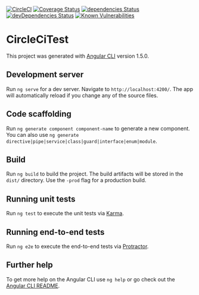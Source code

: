 [![CircleCI](https://circleci.com/gh/xeontem/circle-ci-test/tree/master.svg?style=svg)](https://circleci.com/gh/xeontem/circle-ci-test/tree/master) [![Coverage Status](https://coveralls.io/repos/github/xeontem/circle-ci-test/badge.svg?branch=feature%2Flint-fix)](https://coveralls.io/github/xeontem/circle-ci-test?branch=feature%2Flint-fix) [![dependencies Status](https://david-dm.org/xeontem/circle-ci-test/status.svg)](https://david-dm.org/xeontem/circle-ci-test) [![devDependencies Status](https://david-dm.org/xeontem/circle-ci-test/dev-status.svg)](https://david-dm.org/xeontem/circle-ci-test?type=dev) [![Known Vulnerabilities](https://snyk.io/test/github/xeontem/circle-ci-test/badge.svg)](https://snyk.io/test/github/xeontem/circle-ci-test)
# CircleCiTest

This project was generated with [Angular CLI](https://github.com/angular/angular-cli) version 1.5.0.

## Development server

Run `ng serve` for a dev server. Navigate to `http://localhost:4200/`. The app will automatically reload if you change any of the source files.

## Code scaffolding

Run `ng generate component component-name` to generate a new component. You can also use `ng generate directive|pipe|service|class|guard|interface|enum|module`.

## Build

Run `ng build` to build the project. The build artifacts will be stored in the `dist/` directory. Use the `-prod` flag for a production build.

## Running unit tests

Run `ng test` to execute the unit tests via [Karma](https://karma-runner.github.io).

## Running end-to-end tests

Run `ng e2e` to execute the end-to-end tests via [Protractor](http://www.protractortest.org/).

## Further help

To get more help on the Angular CLI use `ng help` or go check out the [Angular CLI README](https://github.com/angular/angular-cli/blob/master/README.md).
